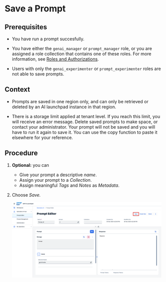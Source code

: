<!-- loioe8c656f9f51243dd8978dc1bc39d227d -->

# Save a Prompt



<a name="loioe8c656f9f51243dd8978dc1bc39d227d__prereq_k4k_dj5_jzb"/>

## Prerequisites

-   You have run a prompt succesfully.

-   You have either the `genai_manager` or `prompt_manager` role, or you are assigned a role collection that contains one of these roles. For more information, see [Roles and Authorizations](roles-and-authorizations-4ef8499.md).

-   Users with only the `genai_experimenter` or `prompt_experimenter` roles are not able to save prompts.




<a name="loioe8c656f9f51243dd8978dc1bc39d227d__context_q5l_gbq_rzb"/>

## Context

-   Prompts are saved in one region only, and can only be retrieved or deleted by an AI launchpad instance in that region.

-   There is a storage limit applied at tenant level. If you reach this limit, you will receive an error message. Delete saved prompts to make space, or contact your administrator. Your prompt will not be saved and you will have to run it again to save it. You can use the copy function to paste it elsewhere for your reference.




## Procedure

1.  **Optional:** you can

    -   Give your prompt a descriptive *name*.
    -   Assign your prompt to a *Collection*.
    -   Assign meaningful *Tags* and *Notes* as *Metadata*.

2.  Choose *Save.*

    ![](images/save_prompt_2709877.png)



